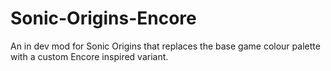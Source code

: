 # Sonic-Origins-Encore
An in dev mod for Sonic Origins that replaces the base game colour palette with a custom Encore inspired variant.
